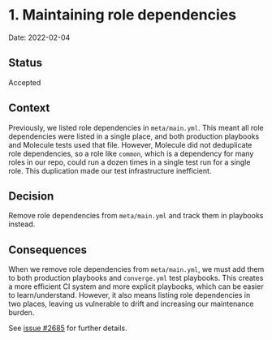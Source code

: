 # 1. Maintaining role dependencies

Date: 2022-02-04

## Status

Accepted

## Context

Previously, we listed role dependencies in `meta/main.yml`. This meant all role dependencies were listed in a single place, and both production playbooks and Molecule tests used that file. However, Molecule did not deduplicate role dependencies, so a role like `common`, which is a dependency for many roles in our repo, could run a dozen times in a single test run for a single role. This duplication made our test infrastructure inefficient.

## Decision

Remove role dependencies from `meta/main.yml` and track them in playbooks instead.

## Consequences

When we remove role dependencies from `meta/main.yml`, we must add them to both production playbooks and `converge.yml` test playbooks. This creates a more efficient CI system and more explicit playbooks, which can be easier to learn/understand. However, it also means listing role dependencies in two places, leaving us vulnerable to drift and increasing our maintenance burden.

See [issue #2685](https://github.com/pulibrary/princeton_ansible/issues/2685) for further details.
